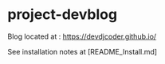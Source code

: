 # project-devblog

Blog located at : https://devdjcoder.github.io/

See installation notes at [README_Install.md]
